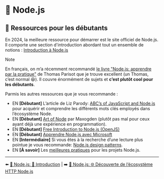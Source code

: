 # 🐢 Node.js

## 🐥 Ressources pour les débutants

En 2024, la meilleure ressource pour démarrer est le site officiel de Node.js. Il comporte une section d'introduction abordant tout un ensemble de notions : [Introduction à Node.js](https://nodejs.org/fr/learn/getting-started/introduction-to-nodejs)

> [!NOTE]
> En français, on m’a récemment recommandé [le livre "Node.js: apprendre par la pratique"](https://oncletom.io/node.js/#Chapitrage-et-contenu-du-livre) de Thomas Parisot que je trouve excellent (un Thomas, c’est normal 😆). Il couvre énormément de sujets et **c’est plutôt cool pour les débutants**.

Parmis les autres ressources que je vous recommande :

- EN **[Débutant]** L’article de Liz Parody: [ABC’s of JavaScript and Node.js](https://nodesource.com/blog/ABC-of-JavaScript-and-Nodejs) pour acquérir et comprendre les différents mots clés employés dans l’écosystème Node.
- EN **[Débutant]** [Art of Node](https://github.com/maxogden/art-of-node) par Maxogden (plutôt pas mal pour ceux ayant déjà une expérience en programmation).
- EN **[Débutant]** [Free Introduction to Node.js (OpenJS)](https://openjsf.org/blog/2021/02/18/free-node-js-online-training-now-available/)
- EN **[Débutant]** [Apprendre Node.js avec Microsoft](https://www.youtube.com/playlist?list=PLbl2SbVIi-Wo0EkNoLEnx4BE_xm4SsSRj)
- EN **[Intermédiaire]** Si vous êtes à la recherche d’une lecture plus pointue je vous recommande: [Node.js design patterns](https://www.nodejsdesignpatterns.com/).
- EN **[À savoir]** Les [meilleures pratiques](https://github.com/goldbergyoni/nodebestpractices) pour les projets Node.js.

---

⬅️ [🐢 Node.js: 🌝 Introduction](./1-introduction.md) |
➡️ [🐢 Node.js: 🌐 Découverte de l’écosystème HTTP Node.js](./3-ecosysteme-http-node.md)
